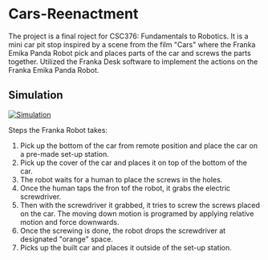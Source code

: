 # Cars-Reenactment
The project is a final roject for CSC376: Fundamentals to Robotics. 
It is a mini car pit stop inspired by a scene from the film "Cars" where the Franka Emika Panda Robot pick and places parts of the car and screws the parts together.
Utilized the Franka Desk software to implement the actions on the Franka Emika Panda Robot.



<h2>Simulation</h2>

[![Simulation](https://img.youtube.com/vi/phOzr_P2_O4/0.jpg)](https://www.youtube.com/watch?v=phOzr_P2_O4)


Steps the Franka Robot takes:
1. Pick up the bottom of the car from remote position and place the car on a pre-made set-up station.
2. Pick up the cover of the car and places it on top of the bottom of the car.
3. The robot waits for a human to place the screws in the holes.
4. Once the human taps the fron tof the robot, it grabs the electric screwdriver.
5. Then with the screwdriver it grabbed, it tries to screw the screws placed on the car. The moving down motion is programed by applying relative motion and force downwards.
6. Once the screwing is done, the robot drops the screwdriver at designated "orange" space.
7. Picks up the built car and places it outside of the set-up station. 
